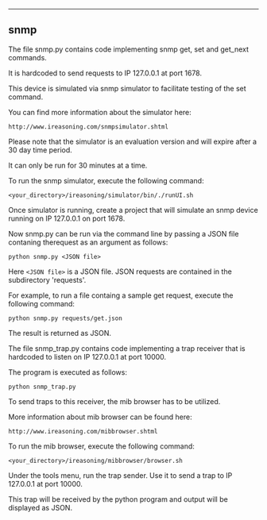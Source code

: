 ----
snmp
----


The file snmp.py  contains code implementing snmp get, set and get_next commands.

It is hardcoded to send requests to IP 127.0.0.1 at port 1678. 
    
This device is simulated via snmp simulator to facilitate testing of the set command.

You can find more information about the simulator here:

```
http://www.ireasoning.com/snmpsimulator.shtml
```
Please note that the simulator is an evaluation version and will expire after a 30 day time period.

It can only be run for 30 minutes at a time.

To run the snmp simulator, execute the following command:

```
<your_directory>/ireasoning/simulator/bin/./runUI.sh
```
Once simulator is running, create a project that  will simulate an snmp device running on IP 127.0.0.1 on port 1678.

Now snmp.py can be run via the command line by passing a JSON file contaning therequest as an argument as follows:

```
python snmp.py <JSON file>
```

Here `` <JSON file> `` is a JSON file.
JSON requests are contained in the subdirectory 'requests'.

For example, to run a file containg a sample get request, execute the following command:

```
python snmp.py requests/get.json
```

The result is returned as JSON.

The file snmp_trap.py contains code implementing a trap receiver that is hardcoded to listen on IP 127.0.0.1 at port 10000.

The program is executed as follows:

```
python snmp_trap.py
```

To send traps to this receiver, the mib browser has to be utilized. 

More information about mib browser can be found here:
```
http://www.ireasoning.com/mibbrowser.shtml
```
To run the mib browser, execute the following command:

```
<your_directory>/ireasoning/mibbrowser/browser.sh
```

Under the tools menu, run the trap sender. Use it to send a trap to IP 127.0.0.1 at port 10000.

This trap will be received by the python program and output will be displayed as JSON.
